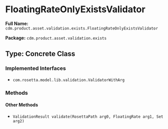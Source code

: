 # FloatingRateOnlyExistsValidator

**Full Name:** `cdm.product.asset.validation.exists.FloatingRateOnlyExistsValidator`

**Package:** `cdm.product.asset.validation.exists`

## Type: Concrete Class

### Implemented Interfaces

- `com.rosetta.model.lib.validation.ValidatorWithArg`

### Methods

#### Other Methods

- `ValidationResult validate(RosettaPath arg0, FloatingRate arg1, Set arg2)`

